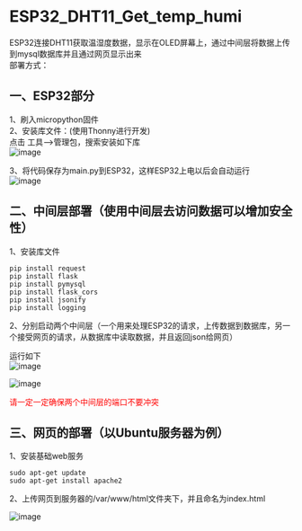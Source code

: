 # ESP32_DHT11_Get_temp_humi  
ESP32连接DHT11获取温湿度数据，显示在OLED屏幕上，通过中间层将数据上传到mysql数据库并且通过网页显示出来  
部署方式：  
## 一、ESP32部分
1、刷入micropython固件  
2、安装库文件：(使用Thonny进行开发)  
点击 工具——>管理包，搜索安装如下库  
![image](https://github.com/hemo528/ESP32_DHT11_Get_temp_humi/assets/40025914/58e34d0d-6081-4e83-bb92-f7b91aba721c)  

3、将代码保存为main.py到ESP32，这样ESP32上电以后会自动运行  
![image](https://github.com/hemo528/ESP32_DHT11_Get_temp_humi/assets/40025914/640d7aed-c7e8-42fa-8a73-800ac2aab547)  

## 二、中间层部署（使用中间层去访问数据可以增加安全性）
1、安装库文件  

```
pip install request  
pip install flask  
pip install pymysql
pip install flask_cors
pip install jsonify
pip install logging  
```
2、分别启动两个中间层（一个用来处理ESP32的请求，上传数据到数据库，另一个接受网页的请求，从数据库中读取数据，并且返回json给网页）  

运行如下  
![image](https://github.com/hemo528/ESP32_DHT11_Get_temp_humi/assets/40025914/d6e3023c-9180-48b2-bc7a-1558044c3fd9)  


![image](https://github.com/hemo528/ESP32_DHT11_Get_temp_humi/assets/40025914/b10c2cdf-0ca2-4f33-81c6-2fb255986b64)  

<font color=red>请一定一定确保两个中间层的端口不要冲突</font>  

## 三、网页的部署（以Ubuntu服务器为例）  

1、安装基础web服务  

```
sudo apt-get update
sudo apt-get install apache2  
```

2、上传网页到服务器的/var/www/html文件夹下，并且命名为index.html  

![image](https://github.com/hemo528/ESP32_DHT11_Get_temp_humi/assets/40025914/f2362433-2de1-4080-b717-bc23f768a1ab)  



